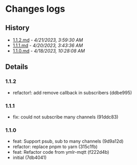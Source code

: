 # Changes logs

## History

- [1.1.2.md](#1682049570733)  -  _4/21/2023, 3:59:30 AM_
- [1.1.1.md](#1681962216447)  -  _4/20/2023, 3:43:36 AM_
- [1.1.0.md](#1681813688521)  -  _4/18/2023, 10:28:08 AM_

## Details

<a id="1682049570733"></a>
### 1.1.2

* refactor!: add remove callback in subscribers (ddbe995)
  
<a id="1681962216447"></a>
### 1.1.1

* fix: could not subscribe many channels (91ddc83)
  
<a id="1681813688521"></a>
### 1.1.0

* feat: Support psub, sub to many channels (9d9a12d)
* refactor: replace pnpm to yarn (315c1fb)
* feat: Refactor code from ymlr-mqtt (f222d4b)
* initial (7db4041)

